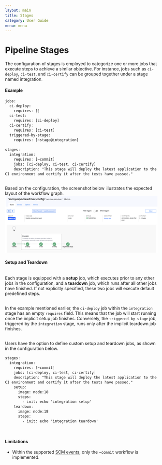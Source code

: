 ```yaml
---
layout: main
title: Stages
category: User Guide
menu: menu
---
```


# Pipeline Stages

The configuration of stages is employed to categorize one or more jobs that execute steps to achieve a similar objective. For instance, jobs such as `ci-deploy`, `ci-test`, and `ci-certify` can be grouped together under a stage named integration.

#### Example

```
jobs:
  ci-deploy:
    requires: []
  ci-test:
    requires: [ci-deploy]
  ci-certify:
    requires: [ci-test]
  triggered-by-stage:
    requires: [~stage@integration]

stages:
  integration:
    requires: [~commit]
    jobs: [ci-deploy, ci-test, ci-certify]
    description: "This stage will deploy the latest application to the CI environment and certify it after the tests have passed."
```

<br>Based on the configuration, the screenshot below illustrates the expected layout of the workflow graph.
![Basic Stages Graph](assets/pipeline_stages_basic.png)

#### Setup and Teardown

<br>Each stage is equipped with a **setup** job, which executes prior to any other jobs in the configuration, and a **teardown** job, which runs after all other jobs have finished. If not explicitly specified, these two jobs will execute default predefined steps.

<br>In the example mentioned earlier, the `ci-deploy` job within the `integration` stage has an empty `requires` field. This means that the job will start running once the implicit setup job finishes. Conversely, the `triggered-by-stage` job, triggered by the `integration` stage, runs only after the implicit teardown job finishes.

<br>Users have the option to define custom setup and teardown jobs, as shown in the configuration below.

```
stages:
  integration:
    requires: [~commit]
    jobs: [ci-deploy, ci-test, ci-certify]
    description: "This stage will deploy the latest application to the CI environment and certify it after the tests have passed."
    setup:
      image: node:18
      steps:
        - init: echo 'integration setup'
    teardown:
      image: node:18
      steps:
        - init: echo 'integration teardown'
```

<br>

#### Limitations

- Within the supported [SCM events](http://localhost:4000/user-guide/configuration/workflow#workflow), only the `~commit` workflow is implemented.
